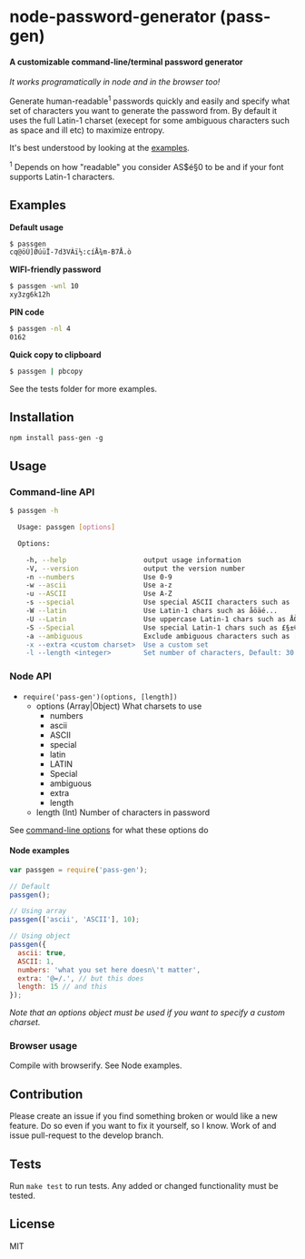 # node-password-generator (pass-gen)

#### A customizable command-line/terminal password generator

_It works programatically in node and in the browser too!_


Generate human-readable<sup>1</sup> passwords quickly and easily and specify what set of characters you want to generate the password from. By default it uses the full Latin-1 charset (execept for some ambiguous characters such as space and iIl etc) to maximize entropy.

It's best understood by looking at the [examples](#examples).

<sup>1</sup> Depends on how "readable" you consider AS$é§0 to be and if your font supports Latin-1 characters.


## Examples

**Default usage**
```bash
$ passgen
cq@öÙ]ØúüÏ-7d3VÀï½:cíÅ¾m-B7Å.ò
```

**WIFI-friendly password**
```bash
$ passgen -wnl 10
xy3zg6k12h
```

**PIN code**
```bash
$ passgen -nl 4
0162
```

**Quick copy to clipboard**
```bash
$ passgen | pbcopy
```

See the tests folder for more examples.


## Installation

`npm install pass-gen -g`


## Usage

### Command-line API

```bash
$ passgen -h

  Usage: passgen [options]

  Options:

    -h, --help                   output usage information
    -V, --version                output the version number
    -n --numbers                 Use 0-9
    -w --ascii                   Use a-z
    -u --ASCII                   Use A-Z
    -s --special                 Use special ASCII characters such as .,_:;@...
    -W --latin                   Use Latin-1 chars such as åöäé...
    -U --Latin                   Use uppercase Latin-1 chars such as ÅÖÄÉ...
    -S --Special                 Use special Latin-1 chars such as £§±©...
    -a --ambiguous               Exclude ambiguous characters such as [space]"oO0...
    -x --extra <custom charset>  Use a custom set
    -l --length <integer>        Set number of characters, Default: 30
```


### Node API

* `require('pass-gen')(options, [length])`
    * options (Array|Object) What charsets to use
        * numbers
        * ascii
        * ASCII
        * special
        * latin
        * LATIN
        * Special
        * ambiguous
        * extra
        * length
    * length (Int) Number of characters in password

See [command-line options](#command-line) for what these options do


#### Node examples
```javascript
var passgen = require('pass-gen');

// Default
passgen();

// Using array
passgen(['ascii', 'ASCII'], 10);

// Using object
passgen({
  ascii: true,
  ASCII: 1,
  numbers: 'what you set here doesn\'t matter',
  extra: '@=/.', // but this does
  length: 15 // and this
});
```

_Note that an options object must be used if you want to specify a custom charset._


### Browser usage

Compile with browserify. See Node examples.


## Contribution

Please create an issue if you find something broken or would like a new feature. Do so even if you want to fix it yourself, so I know. Work of and issue pull-request to the develop branch.


## Tests

Run `make test` to run tests. Any added or changed functionality must be tested.


## License

MIT

